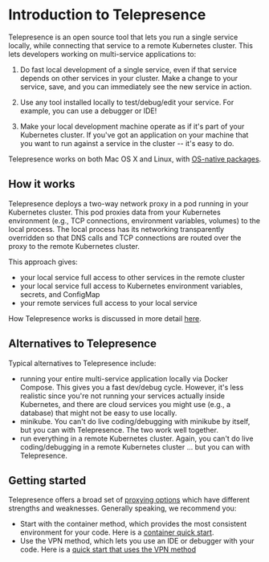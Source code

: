 # Introduction to Telepresence

Telepresence is an open source tool that lets you run a single service locally, while connecting that service to a remote Kubernetes cluster. This lets developers working on multi-service applications to:

1. Do fast local development of a single service, even if that service depends on other services in your cluster. Make a change to your service, save, and you can immediately see the new service in action.

2. Use any tool installed locally to test/debug/edit your service. For example, you can use a debugger or IDE!

3. Make your local development machine operate as if it's part of your Kubernetes cluster. If you've got an application on your machine that you want to run against a service in the cluster -- it's easy to do.

Telepresence works on both Mac OS X and Linux, with [OS-native packages](/reference/install.html).

## How it works

Telepresence deploys a two-way network proxy in a pod running in your Kubernetes cluster. This pod proxies data from your Kubernetes environment (e.g., TCP connections, environment variables, volumes) to the local process. The local process has its networking transparently overridden so that DNS calls and TCP connections are routed over the proxy to the remote Kubernetes cluster.

This approach gives:

* your local service full access to other services in the remote cluster
* your local service full access to Kubernetes environment variables, secrets, and ConfigMap
* your remote services full access to your local service

How Telepresence works is discussed in more detail [here](/discussion/how-it-works.html).

## Alternatives to Telepresence

Typical alternatives to Telepresence include:

* running your entire multi-service application locally via Docker Compose. This gives you a fast dev/debug cycle. However, it's less realistic since you're not running your services actually inside Kubernetes, and there are cloud services you might use (e.g., a database) that might not be easy to use locally.
* minikube. You can't do live coding/debugging with minikube by itself, but you can with Telepresence. The two work well together.
* run everything in a remote Kubernetes cluster. Again, you can't do live coding/debugging in a remote Kubernetes cluster ... but you can with Telepresence.

## Getting started

Telepresence offers a broad set of [proxying options](/reference/methods.html) which have different strengths and weaknesses. Generally speaking, we recommend you:

* Start with the container method, which provides the most consistent environment for your code. Here is a [container quick start](/tutorials/docker.html).
* Use the VPN method, which lets you use an IDE or debugger with your code. Here is a [quick start that uses the VPN method](/tutorials/kubernetes-rapid.html)
